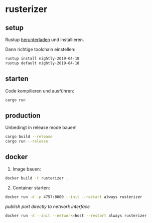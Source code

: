 # rusterizer

## setup
Rustup [herunterladen](https://rustup.rs/) und installieren.

Dann richtige toolchain einstellen:
```bash
rustup install nightly-2019-04-18
rustup default nightly-2019-04-18
```

## starten

Code kompilieren und ausführen:
```bash
cargo run
```

## production

Unbedingt in release mode bauen!
```bash
cargo build --release
cargo run --release
```

## docker

1. Image bauen:
```bash
docker build -t rusterizer .
```

2. Container starten:
```bash
docker run -d -p 4757:8000 --init --restart always rusterizer
```
*publish port directly to network interface*
```bash
docker run -d --init --network=host --restart always rusterizer
```